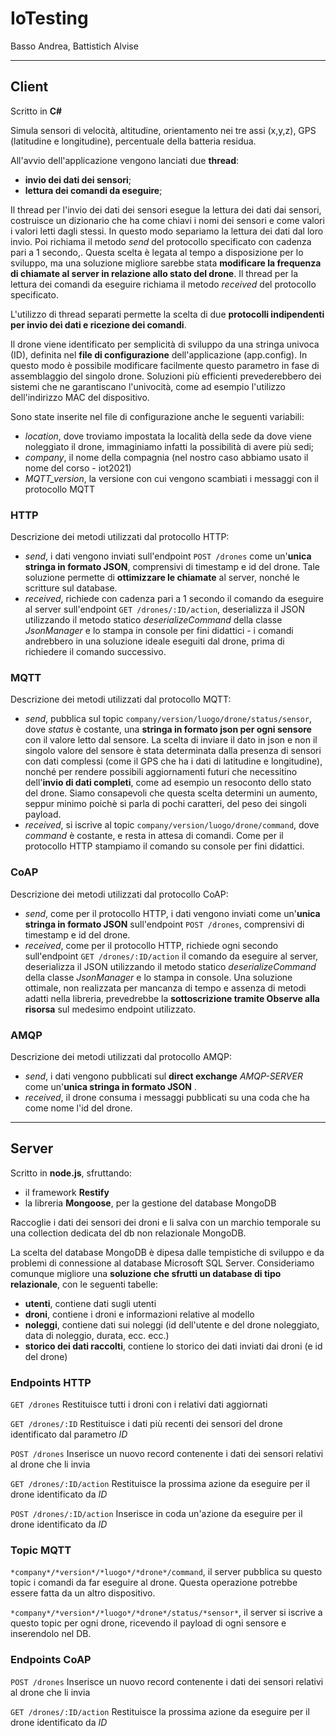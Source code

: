 # IoTesting

Basso Andrea,
Battistich Alvise

---

## Client
Scritto in **C#**

Simula sensori di velocità, altitudine, orientamento nei tre assi (x,y,z), GPS (latitudine e longitudine), percentuale della batteria residua.

All'avvio dell'applicazione vengono lanciati due **thread**:
  - **invio dei dati dei sensori**; 
  - **lettura dei comandi da eseguire**;
 
 Il thread per l'invio dei dati dei sensori esegue la lettura dei dati dai sensori, costruisce un dizionario che ha come chiavi i nomi dei sensori e come valori i valori letti dagli stessi. In questo modo separiamo la lettura dei dati dal loro invio. Poi richiama il metodo *send* del protocollo specificato con cadenza pari a 1 secondo,. Questa scelta è legata al tempo a disposizione per lo sviluppo, ma una soluzione migliore sarebbe stata **modificare la frequenza di chiamate al server in relazione allo stato del drone**.
 Il thread per la lettura dei comandi da eseguire richiama il metodo *received* del protocollo specificato. 
 
L'utilizzo di thread separati permette la scelta di due **protocolli indipendenti per invio dei dati e ricezione dei comandi**.

Il drone viene identificato per semplicità di sviluppo da una stringa univoca (ID), definita nel **file di configurazione** dell'applicazione (app.config). In questo modo è possibile modificare facilmente questo parametro in fase di assemblaggio del singolo drone. Soluzioni più efficienti prevederebbero dei sistemi che ne garantiscano l'univocità, come ad esempio l'utilizzo dell'indirizzo MAC del dispositivo.

Sono state inserite nel file di configurazione anche le seguenti variabili:
  - *location*, dove troviamo impostata la località della sede da dove viene noleggiato il drone, immaginiamo infatti la possibilità di avere più sedi;
  - *company*, il nome della compagnia (nel nostro caso abbiamo usato il nome del corso - iot2021)
  - *MQTT_version*, la versione con cui vengono scambiati i messaggi con il protocollo MQTT

  ### HTTP
  Descrizione dei metodi utilizzati dal protocollo HTTP:
  - *send*, i dati vengono inviati sull'endpoint `POST /drones` come un'**unica stringa in formato JSON**, comprensivi di timestamp e id del drone. Tale soluzione permette di **ottimizzare le chiamate** al server, nonché le scritture sul database.
  - *received*, richiede con cadenza pari a 1 secondo il comando da eseguire al server sull'endpoint `GET /drones/:ID/action`, deserializza il JSON utilizzando il metodo statico *deserializeCommand* della classe *JsonManager* e lo stampa in console per fini didattici - i comandi andrebbero in una soluzione ideale eseguiti dal drone, prima di richiedere il comando successivo.

  ### MQTT
  Descrizione dei metodi utilizzati dal protocollo MQTT:
  - *send*, pubblica sul topic `company/version/luogo/drone/status/sensor`, dove *status* è costante, una **stringa in formato json per ogni sensore** con il valore letto dal sensore. La scelta di inviare il dato in json e non il singolo valore del sensore è stata determinata dalla presenza di sensori con dati complessi (come il GPS che ha i dati di latitudine e longitudine), nonché per rendere possibili aggiornamenti futuri che necessitino dell'**invio di dati completi**, come ad esempio un resoconto dello stato del drone. Siamo consapevoli che questa scelta determini un aumento, seppur minimo poichè si parla di pochi caratteri, del peso dei singoli payload.
  - *received*, si iscrive al topic `company/version/luogo/drone/command`, dove *command* è costante, e resta in attesa di comandi. Come per il protocollo HTTP stampiamo il comando su console per fini didattici.
  
  ### CoAP
  Descrizione dei metodi utilizzati dal protocollo CoAP:
  - *send*, come per il protocollo HTTP, i dati vengono inviati come un'**unica stringa in formato JSON** sull'endpoint `POST /drones`, comprensivi di timestamp e id del drone.
  - *received*, come per il protocollo HTTP, richiede ogni secondo sull'endpoint `GET /drones/:ID/action` il comando da eseguire al server, deserializza il JSON utilizzando il metodo statico *deserializeCommand* della classe *JsonManager* e lo stampa in console. Una soluzione ottimale, non realizzata per mancanza di tempo e assenza di metodi adatti nella libreria, prevedrebbe la **sottoscrizione tramite Observe alla risorsa** sul medesimo endpoint utilizzato.

  ### AMQP
  Descrizione dei metodi utilizzati dal protocollo AMQP:
  - *send*, i dati vengono pubblicati sul **direct exchange** *AMQP-SERVER*  come un'**unica stringa in formato JSON** .
  - *received*, il drone consuma i messaggi pubblicati su una coda che ha come nome l'id del drone.

---

## Server
Scritto in **node.js**, sfruttando:
  - il framework **Restify**
  - la libreria **Mongoose**, per la gestione del database MongoDB
 
Raccoglie i dati dei sensori dei droni e li salva con un marchio temporale su una collection dedicata del db non relazionale MongoDB. 

La scelta del database MongoDB è dipesa dalle tempistiche di sviluppo e da problemi di connessione al database Microsoft SQL Server. Consideriamo comunque migliore una **soluzione che sfrutti un database di tipo relazionale**, con le seguenti tabelle:
  - **utenti**, contiene dati sugli utenti
  - **droni**, contiene i droni e informazioni relative al modello
  - **noleggi**, contiene dati sui noleggi (id dell'utente e del drone noleggiato, data di noleggio, durata, ecc. ecc.)
  - **storico dei dati raccolti**, contiene lo storico dei dati inviati dai droni (e id del drone)

  ### Endpoints HTTP
  `GET /drones` Restituisce tutti i droni con i relativi dati aggiornati
  
  `GET /drones/:ID` Restituisce i dati più recenti dei sensori del drone identificato dal parametro *ID*
  
  `POST /drones` Inserisce un nuovo record contenente i dati dei sensori relativi al drone che li invia
  
  `GET /drones/:ID/action` Restituisce la prossima azione da eseguire per il drone identificato da *ID*
  
  `POST /drones/:ID/action` Inserisce in coda un'azione da eseguire per il drone identificato da *ID*
  
  ### Topic MQTT
  `*company*/*version*/*luogo*/*drone*/command`, il server pubblica su questo topic i comandi da far eseguire al drone. Questa operazione potrebbe essere fatta da un altro dispositivo.
  
  `*company*/*version*/*luogo*/*drone*/status/*sensor*`, il server si iscrive a questo topic per ogni drone, ricevendo il payload di ogni sensore e inserendolo nel DB.
  
  ### Endpoints CoAP
  `POST /drones` Inserisce un nuovo record contenente i dati dei sensori relativi al drone che li invia
  
  `GET /drones/:ID/action` Restituisce la prossima azione da eseguire per il drone identificato da *ID*
  

